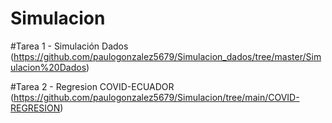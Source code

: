 # Simulacion
#Tarea 1 - Simulación Dados (https://github.com/paulogonzalez5679/Simulacion_dados/tree/master/Simulacion%20Dados)

#Tarea 2 - Regresion COVID-ECUADOR (https://github.com/paulogonzalez5679/Simulacion/tree/main/COVID-REGRESION)

